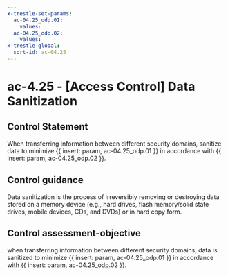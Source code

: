 ```yaml
---
x-trestle-set-params:
  ac-04.25_odp.01:
    values:
  ac-04.25_odp.02:
    values:
x-trestle-global:
  sort-id: ac-04.25
---
```


# ac-4.25 - \[Access Control\] Data Sanitization

## Control Statement

When transferring information between different security domains, sanitize data to minimize {{ insert: param, ac-04.25_odp.01 }} in accordance with {{ insert: param, ac-04.25_odp.02 }}.

## Control guidance

Data sanitization is the process of irreversibly removing or destroying data stored on a memory device (e.g., hard drives, flash memory/solid state drives, mobile devices, CDs, and DVDs) or in hard copy form.

## Control assessment-objective

when transferring information between different security domains, data is sanitized to minimize {{ insert: param, ac-04.25_odp.01 }} in accordance with {{ insert: param, ac-04.25_odp.02 }}.
